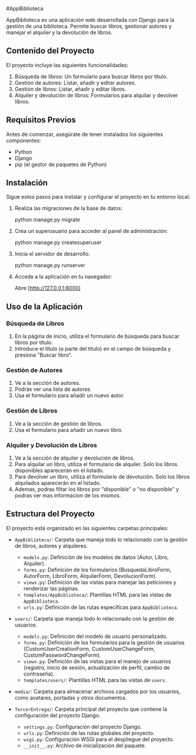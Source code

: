 #AppBiblioteca

AppBiblioteca es una aplicación web desarrollada con Django para la gestión de una biblioteca. Permite buscar libros, gestionar autores y manejar el alquiler y la devolución de libros.

## Contenido del Proyecto

El proyecto incluye las siguientes funcionalidades:
1. Búsqueda de libros: Un formulario para buscar libros por título.
2. Gestión de autores: Listar, añadir y editar autores.
3. Gestión de libros: Listar, añadir y editar libros.
4. Alquiler y devolución de libros: Formularios para alquilar y devolver libros.

## Requisitos Previos

Antes de comenzar, asegúrate de tener instalados los siguientes componentes:
- Python 
- Django 
- pip (el gestor de paquetes de Python)

## Instalación

Sigue estos pasos para instalar y configurar el proyecto en tu entorno local:

1. Realiza las migraciones de la base de datos:

    python manage.py migrate

2. Crea un superusuario para acceder al panel de administración:

    python manage.py createsuperuser

3. Inicia el servidor de desarrollo:

    python manage.py runserver

8. Accede a la aplicación en tu navegador:

    Abre [http://127.0.0.1:8000]

## Uso de la Aplicación

### Búsqueda de Libros

1. En la página de inicio, utiliza el formulario de búsqueda para buscar libros por título.
2. Introduce el título (o parte del título) en el campo de búsqueda y presiona "Buscar libro".

### Gestión de Autores

1. Ve a la sección de autores.
2. Podrás ver una lista de autores.
3. Usa el formulario para añadir un nuevo autor.

### Gestión de Libros

1. Ve a la sección de gestión de libros.
2. Usa el formulario para añadir un nuevo libro.

### Alquiler y Devolución de Libros

1. Ve a la sección de alquiler y devolución de libros.
2. Para alquilar un libro, utiliza el formulario de alquiler. Solo los libros disponibles aparecerán en el listado.
3. Para devolver un libro, utiliza el formulario de devolución. Solo los libros alquilados aparecerán en el listado.
4. Ademas, podras filtar los libros por "disponible" o "no disponible" y podras ver mas informacion de los mismos.

## Estructura del Proyecto

El proyecto está organizado en las siguientes carpetas principales:

- `AppBiblioteca/`: Carpeta que maneja todo lo relacionado con la gestión de libros, autores y alquileres.
  - `models.py`: Definición de los modelos de datos (Autor, Libro, Alquiler).
  - `forms.py`: Definición de los formularios (BusquedaLibroForm, AutorForm, LibroForm, AlquilerForm, DevolucionForm).
  - `views.py`: Definición de las vistas para manejar las peticiones y renderizar las páginas.
  - `templates/AppBiblioteca/`: Plantillas HTML para las vistas de `AppBiblioteca`.
  - `urls.py`: Definición de las rutas específicas para `AppBiblioteca`.

- `users/`: Carpeta que maneja todo lo relacionado con la gestión de usuarios.
  - `models.py`: Definición del modelo de usuario personalizado.
  - `forms.py`: Definición de los formularios para la gestión de usuarios (CustomUserCreationForm, CustomUserChangeForm, CustomPasswordChangeForm).
  - `views.py`: Definición de las vistas para el manejo de usuarios (registro, inicio de sesión, actualización de perfil, cambio de contraseña).
  - `templates/users/`: Plantillas HTML para las vistas de `users`.

- `media/`: Carpeta para almacenar archivos cargados por los usuarios, como avatares, portadas y otros documentos.

- `TercerEntrega/`: Carpeta principal del proyecto que contiene la configuración del proyecto Django.
  - `settings.py`: Configuración del proyecto Django.
  - `urls.py`: Definición de las rutas globales del proyecto.
  - `wsgi.py`: Configuración WSGI para el despliegue del proyecto.
  - `__init__.py`: Archivo de inicialización del paquete.



